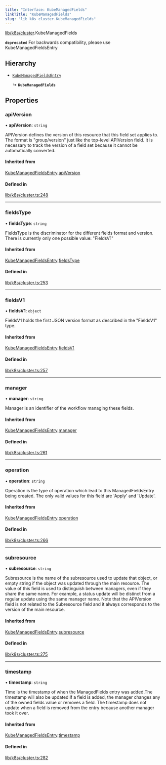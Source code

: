```yaml
---
title: "Interface: KubeManagedFields"
linkTitle: "KubeManagedFields"
slug: "lib_k8s_cluster.KubeManagedFields"
---
```


[lib/k8s/cluster](../modules/lib_k8s_cluster.md).KubeManagedFields

**`deprecated`** For backwards compatibility, please use KubeManagedFieldsEntry

## Hierarchy

- [`KubeManagedFieldsEntry`](lib_k8s_cluster.KubeManagedFieldsEntry.md)

  ↳ **`KubeManagedFields`**

## Properties

### apiVersion

• **apiVersion**: `string`

APIVersion defines the version of this resource that this field set applies to.
The format is "group/version" just like the top-level APIVersion field.
It is necessary to track the version of a field set because it cannot be
automatically converted.

#### Inherited from

[KubeManagedFieldsEntry](lib_k8s_cluster.KubeManagedFieldsEntry.md).[apiVersion](lib_k8s_cluster.KubeManagedFieldsEntry.md#apiversion)

#### Defined in

[lib/k8s/cluster.ts:248](https://github.com/headlamp-k8s/headlamp/blob/2ce94491/frontend/src/lib/k8s/cluster.ts#L248)

___

### fieldsType

• **fieldsType**: `string`

FieldsType is the discriminator for the different fields format and version.
There is currently only one possible value: "FieldsV1"

#### Inherited from

[KubeManagedFieldsEntry](lib_k8s_cluster.KubeManagedFieldsEntry.md).[fieldsType](lib_k8s_cluster.KubeManagedFieldsEntry.md#fieldstype)

#### Defined in

[lib/k8s/cluster.ts:253](https://github.com/headlamp-k8s/headlamp/blob/2ce94491/frontend/src/lib/k8s/cluster.ts#L253)

___

### fieldsV1

• **fieldsV1**: `object`

FieldsV1 holds the first JSON version format as described in the "FieldsV1" type.

#### Inherited from

[KubeManagedFieldsEntry](lib_k8s_cluster.KubeManagedFieldsEntry.md).[fieldsV1](lib_k8s_cluster.KubeManagedFieldsEntry.md#fieldsv1)

#### Defined in

[lib/k8s/cluster.ts:257](https://github.com/headlamp-k8s/headlamp/blob/2ce94491/frontend/src/lib/k8s/cluster.ts#L257)

___

### manager

• **manager**: `string`

Manager is an identifier of the workflow managing these fields.

#### Inherited from

[KubeManagedFieldsEntry](lib_k8s_cluster.KubeManagedFieldsEntry.md).[manager](lib_k8s_cluster.KubeManagedFieldsEntry.md#manager)

#### Defined in

[lib/k8s/cluster.ts:261](https://github.com/headlamp-k8s/headlamp/blob/2ce94491/frontend/src/lib/k8s/cluster.ts#L261)

___

### operation

• **operation**: `string`

Operation is the type of operation which lead to this ManagedFieldsEntry being
created. The only valid values for this field are 'Apply' and 'Update'.

#### Inherited from

[KubeManagedFieldsEntry](lib_k8s_cluster.KubeManagedFieldsEntry.md).[operation](lib_k8s_cluster.KubeManagedFieldsEntry.md#operation)

#### Defined in

[lib/k8s/cluster.ts:266](https://github.com/headlamp-k8s/headlamp/blob/2ce94491/frontend/src/lib/k8s/cluster.ts#L266)

___

### subresource

• **subresource**: `string`

Subresource is the name of the subresource used to update that object, or empty
string if the object was updated through the main resource. The value of this
field is used to distinguish between managers, even if they share the same name.
For example, a status update will be distinct from a regular update using the
same manager name. Note that the APIVersion field is not related to the
Subresource field and it always corresponds to the version of the main resource.

#### Inherited from

[KubeManagedFieldsEntry](lib_k8s_cluster.KubeManagedFieldsEntry.md).[subresource](lib_k8s_cluster.KubeManagedFieldsEntry.md#subresource)

#### Defined in

[lib/k8s/cluster.ts:275](https://github.com/headlamp-k8s/headlamp/blob/2ce94491/frontend/src/lib/k8s/cluster.ts#L275)

___

### timestamp

• **timestamp**: `string`

Time is the timestamp of when the ManagedFields entry was added.The timestamp
will also be updated if a field is added, the manager changes any of the owned
fields value or removes a field. The timestamp does not update when a field is
removed from the entry because another manager took it over.

#### Inherited from

[KubeManagedFieldsEntry](lib_k8s_cluster.KubeManagedFieldsEntry.md).[timestamp](lib_k8s_cluster.KubeManagedFieldsEntry.md#timestamp)

#### Defined in

[lib/k8s/cluster.ts:282](https://github.com/headlamp-k8s/headlamp/blob/2ce94491/frontend/src/lib/k8s/cluster.ts#L282)
